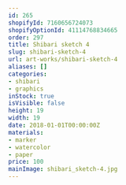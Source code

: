 ```yaml
---
id: 265
shopifyId: 7160656724073
shopifyOptionId: 41114768834665
order: 297
title: Shibari sketch 4
slug: shibari-sketch-4
url: art-works/shibari-sketch-4
aliases: []
categories:
- shibari
- graphics
inStock: true
isVisible: false
height: 19
width: 19
date: 2018-01-01T00:00:00Z
materials:
- marker
- watercolor
- paper
price: 100
mainImage: shibari_sketch-4.jpg
---
```

